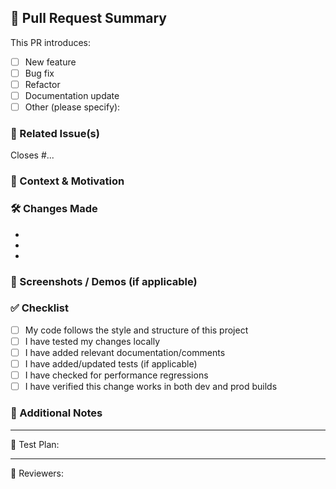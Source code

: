 ## 🚀 Pull Request Summary

<!-- Provide a brief description of what this PR does -->
This PR introduces:

- [ ] New feature
- [ ] Bug fix
- [ ] Refactor
- [ ] Documentation update
- [ ] Other (please specify):

### 📄 Related Issue(s)

<!-- Link any existing issues this PR addresses -->
Closes #...

### 🧠 Context & Motivation

<!-- Why is this change being made? What problem does it solve or what opportunity does it unlock? -->

### 🛠️ Changes Made

<!-- Bullet points of major changes made -->
- 
- 
- 

### 📸 Screenshots / Demos (if applicable)

<!-- Add screenshots, demo links, or GIFs to showcase UI/UX or behavior changes -->

### ✅ Checklist

- [ ] My code follows the style and structure of this project
- [ ] I have tested my changes locally
- [ ] I have added relevant documentation/comments
- [ ] I have added/updated tests (if applicable)
- [ ] I have checked for performance regressions
- [ ] I have verified this change works in both dev and prod builds

### 🔁 Additional Notes

<!-- Optional: anything else reviewers should know, edge cases, trade-offs, etc. -->

---

🧪 Test Plan:

<!-- Describe how to test this change -->

---

👥 Reviewers:
<!-- Tag specific team members or request a review from relevant maintainers -->
